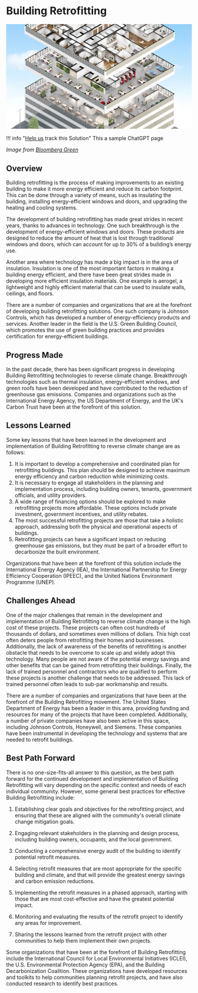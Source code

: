 # Building Retrofitting

![Cover Image](img/building-retrofitting.jpg)

!!! info "[Help us](../../contribute) track this Solution"
    This a sample ChatGPT page

_Image from [Bloomberg Green](https://www.bloomberg.com/sponsors/jll/seven-ways-to-retrofit/)_

## Overview

Building retrofitting is the process of making improvements to an existing building to make it more energy efficient and reduce its carbon footprint. This can be done through a variety of means, such as insulating the building, installing energy-efficient windows and doors, and upgrading the heating and cooling systems.

The development of building retrofitting has made great strides in recent years, thanks to advances in technology. One such breakthrough is the development of energy-efficient windows and doors. These products are designed to reduce the amount of heat that is lost through traditional windows and doors, which can account for up to 30% of a building’s energy use.

Another area where technology has made a big impact is in the area of insulation. Insulation is one of the most important factors in making a building energy efficient, and there have been great strides made in developing more efficient insulation materials. One example is aerogel, a lightweight and highly efficient material that can be used to insulate walls, ceilings, and floors.

There are a number of companies and organizations that are at the forefront of developing building retrofitting solutions. One such company is Johnson Controls, which has developed a number of energy-efficiency products and services. Another leader in the field is the U.S. Green Building Council, which promotes the use of green building practices and provides certification for energy-efficient buildings.

## Progress Made

In the past decade, there has been significant progress in developing Building Retrofitting technologies to reverse climate change. Breakthrough technologies such as thermal insulation, energy-efficient windows, and green roofs have been developed and have contributed to the reduction of greenhouse gas emissions. Companies and organizations such as the International Energy Agency, the US Department of Energy, and the UK's Carbon Trust have been at the forefront of this solution.

## Lessons Learned

Some key lessons that have been learned in the development and implementation of Building Retrofitting to reverse climate change are as follows: 

1. It is important to develop a comprehensive and coordinated plan for retrofitting buildings. This plan should be designed to achieve maximum energy efficiency and carbon reduction while minimizing costs. 
2. It is necessary to engage all stakeholders in the planning and implementation process, including building owners, tenants, government officials, and utility providers. 
3. A wide range of financing options should be explored to make retrofitting projects more affordable. These options include private investment, government incentives, and utility rebates. 
4. The most successful retrofitting projects are those that take a holistic approach, addressing both the physical and operational aspects of buildings. 
5. Retrofitting projects can have a significant impact on reducing greenhouse gas emissions, but they must be part of a broader effort to decarbonize the built environment.

Organizations that have been at the forefront of this solution include the International Energy Agency (IEA), the International Partnership for Energy Efficiency Cooperation (IPEEC), and the United Nations Environment Programme (UNEP).

## Challenges Ahead

One of the major challenges that remain in the development and implementation of Building Retrofitting to reverse climate change is the high cost of these projects. These projects can often cost hundreds of thousands of dollars, and sometimes even millions of dollars. This high cost often deters people from retrofitting their homes and businesses. Additionally, the lack of awareness of the benefits of retrofitting is another obstacle that needs to be overcome to scale up and widely adopt this technology. Many people are not aware of the potential energy savings and other benefits that can be gained from retrofitting their buildings. Finally, the lack of trained personnel and contractors who are qualified to perform these projects is another challenge that needs to be addressed. This lack of trained personnel often leads to sub-par workmanship and results.

There are a number of companies and organizations that have been at the forefront of the Building Retrofitting movement. The United States Department of Energy has been a leader in this area, providing funding and resources for many of the projects that have been completed. Additionally, a number of private companies have also been active in this space, including Johnson Controls, Honeywell, and Siemens. These companies have been instrumental in developing the technology and systems that are needed to retrofit buildings.

## Best Path Forward

There is no one-size-fits-all answer to this question, as the best path forward for the continued development and implementation of Building Retrofitting will vary depending on the specific context and needs of each individual community. However, some general best practices for effective Building Retrofitting include:

1. Establishing clear goals and objectives for the retrofitting project, and ensuring that these are aligned with the community's overall climate change mitigation goals.

2. Engaging relevant stakeholders in the planning and design process, including building owners, occupants, and the local government.

3. Conducting a comprehensive energy audit of the building to identify potential retrofit measures.

4. Selecting retrofit measures that are most appropriate for the specific building and climate, and that will provide the greatest energy savings and carbon emission reductions.

5. Implementing the retrofit measures in a phased approach, starting with those that are most cost-effective and have the greatest potential impact.

6. Monitoring and evaluating the results of the retrofit project to identify any areas for improvement.

7. Sharing the lessons learned from the retrofit project with other communities to help them implement their own projects.

Some organizations that have been at the forefront of Building Retrofitting include the International Council for Local Environmental Initiatives (ICLEI), the U.S. Environmental Protection Agency (EPA), and the Building Decarbonization Coalition. These organizations have developed resources and toolkits to help communities planning retrofit projects, and have also conducted research to identify best practices.
